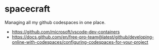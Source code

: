# spacecraft

Managing all my github codespaces in one place.

* https://github.com/microsoft/vscode-dev-containers
* https://docs.github.com/en/free-pro-team@latest/github/developing-online-with-codespaces/configuring-codespaces-for-your-project
